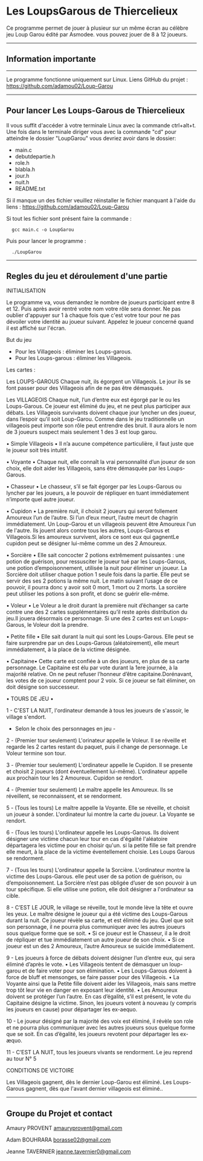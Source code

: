 # Les LoupsGarous de Thiercelieux 


Ce programme permet de jouer à plusieur sur un même écran au célèbre jeu Loup Garou édité par Asmodee.
vous pouvez jouer de 8 à 12 joueurs.

-----------------------
## Information importante
-----------------------

Le programme fonctionne uniquement sur Linux. 
Liens GitHub du projet : https://github.com/adamou02/Loup-Garou


---------------------------------------------
Pour lancer Les Loups-Garous de Thiercelieux
---------------------------------------------

Il vous suffit d'accéder à votre terminale Linux avec la commande
ctrl+alt+t.
Une fois dans le terminale diriger vous avec la commande "cd" pour
atteindre le dossier "LoupGarou" vous devriez avoir dans le dossier:

- main.c
- debutdepartie.h
- role.h
- blabla.h
- jour.h
- nuit.h
- README.txt

Si il manque un des fichier veuillez réinstaller le fichier manquant à l'aide du liens :
https://github.com/adamou02/Loup-Garou

Si tout les fichier sont présent faire la commande : 

	  gcc main.c -o LoupGarou  

Puis pour lancer le programme :

	  ./LoupGarou  

------------------------------------------
Regles du jeu et déroulement d'une partie
------------------------------------------

INITIALISATION

Le programme va, vous demandez le nombre de joueurs participant entre 8 et 12.
Puis après avoir rentré votre nom votre rôle sera donner.
Ne pas oublier d'appuyer sur 1 à chaque fois que c'est votre tour pour ne pas
dévoiler votre identité au joueur suivant. Appelez le joueur concerné quand il est affiché sur l'écran.



But du jeu

- Pour les Villageois : éliminer les Loups-garous.
- Pour les Loups-garous : éliminer les Villageois.



Les cartes :


Les LOUPS-GAROUS
Chaque nuit, ils égorgent un Villageois.
Le jour ils se font passer pour des Villageois
afin de ne pas être démasqués.



Les VILLAGEOIS
Chaque nuit, l’un d’entre eux est égorgé par le ou les Loups-Garous.
Ce joueur est éliminé du jeu, et ne peut plus participer aux débats. Les Villageois survivants doivent chaque jour lyncher un des joueur, dans l’espoir qu’il soit Loup-Garou. Comme dans le jeu traditionnelle un villageois peut importe son rôle peut entrendre des bruit. Il aura alors le nom de 3 joueurs suspect mais seulement 1 des 3 est loup garou.


• Simple Villageois •
Il n’a aucune compétence particulière, il faut juste que le joueur soit très intuitif.


• Voyante •
Chaque nuit, elle connaît la vrai personnalité d’un joueur de son choix, elle doit aider les Villageois, sans être démasquée par les Loups-Garous.


• Chasseur •
Le chasseur, s’il se fait égorger par les Loups-Garous ou lyncher par les joueurs, a le pouvoir de répliquer en tuant immédiatement n’importe quel autre joueur.


• Cupidon •
La première nuit, il choisit 2 joueurs qui seront follement Amoureux l’un de l’autre. Si l’un d’eux meurt, l’autre meurt de chagrin immédiatement. Un Loup-Garou et un villageois peuvent être Amoureux l'un de l'autre. Ils jouent alors contre tous les autres, Loups-Garous et Villageois.Si les amoureux survivent, alors ce sont eux qui gagnentLe cupidon peut se désigner lui-même comme un des 2 Amoureux.


• Sorcière •
Elle sait concocter 2 potions extrêmement puissantes :
une potion de guérison, pour ressusciter le joueur tué par les Loups-Garous,
une potion d’empoisonnement, utilisée la nuit pour éliminer un joueur. La Sorcière doit utiliser chaque potion 1 seule fois dans la partie. Elle peut se servir des ses 2 potions la même nuit. Le matin suivant l’usage de ce pouvoir, il pourra donc y avoir soit 0 mort, 1 mort ou 2 morts. La sorcière peut utiliser les potions à son profit, et donc se guérir elle-même.


• Voleur •
Le Voleur a le droit durant la première nuit d’échanger sa carte contre une des 2 cartes supplémentaires qu’il reste après distribution du jeu.Il jouera désormais ce personnage. Si une des 2 cartes est un Loups-Garous, le Voleur doit la prendre.


• Petite fille •
Elle sait durant la nuit qui sont les Loups-Garous. Elle peut se faire surprendre par un des Loups-Garous (aléatoirement), elle meurt immédiatement, à la place de la victime désignée.


• Capitaine•
Cette carte est confiée à un des joueurs, en plus de sa carte personnage. Le Capitaine est élu par vote durant la 1ere journée, à la majorité relative. On ne peut refuser l’honneur d’être capitaine.Dorénavant, les votes de ce joueur comptent pour 2 voix. Si ce joueur se fait éliminer, on doit désigne son successeur.



• TOURS DE JEU •


1 - C'EST LA NUIT, l'ordinateur demande à tous les joueurs de s'assoir, le village s'endort.

- Selon le choix des personnages en jeu -

2 - (Premier tour seulement) L'orinateur appelle le Voleur.
Il se réveille et regarde les 2 cartes restant du paquet, puis il change de personnage.
Le Voleur termine son tour.

3 - (Premier tour seulement) L'ordinateur appelle le Cupidon. Il se presente et choisit 2 joueurs (dont éventuellement lui-même). L'ordinateur appelle aux prochain tour les 2 Amoureux.
Cupidon se rendort.

4 - (Premier tour seulement) Le maître appelle les Amoureux. Ils se réveillent, se reconnaissent, et se rendorment.

5 - (Tous les tours) Le maître appelle la Voyante.
Elle se réveille, et choisit un joueur à sonder. L'ordinateur lui montre la carte du joueur.
La Voyante se rendort.

6 - (Tous les tours) L'ordinateur appelle les Loups-Garous. Ils doivent désigner une victime chacun leur tour en cas d'égalité l'aléatoire départagera les victime pour en choisir qu'un.
si la petite fille se fait prendre elle meurt, à la place de la victime éventellement choisie.
Les Loups Garous se rendorment.

7 - (Tous les tours) L'ordinateur appelle la Sorcière.
L'ordinateur montre la victime des Loups-Garous. elle peut user de sa potion de guérison, ou d’empoisonnement. La Sorcière n’est pas obligée d’user de son pouvoir à un tour spécifique. Si elle utilise une potion, elle doit désigner a l'ordinateur sa cible.

8 - C’EST LE JOUR, le village se réveille, tout le monde lève la tête et ouvre les yeux. Le maître désigne le joueur qui a été victime des Loups-Garous durant la nuit. Ce joueur révèle sa carte, et est éliminé du jeu. Quel que soit son personnage, il ne pourra plus communiquer avec les autres joueurs sous quelque forme que se soit.
• Si ce joueur est le Chasseur, il a le droit de répliquer et tue immédiatement un autre joueur de son choix.
• Si ce joueur est un des 2 Amoureux, l’autre Amoureux se suicide immédiatement.

9 - Les joueurs à force de débats doivent désigner l’un d’entre eux, qui sera éliminé d’après le vote.
• Les Villageois tentent de démasquer un loup-garou et de faire voter pour son élimination.
• Les Loups-Garous doivent à force de bluff et mensonges, se faire passer pour des Villageois.
• La Voyante ainsi que la Petite fille doivent aider les Villageois, mais sans mettre trop tôt leur vie en danger en exposant leur identité.
• Les Amoureux doivent se protéger l’un l’autre.
En cas d’égalité, s’il est présent, le vote du Capitaine désigne la victime. Sinon, les joueurs votent à nouveau (y compris les joueurs en cause) pour départager les ex-aequo.

10 - Le joueur désigné par la majorité des voix est éliminé, il révèle son role et ne pourra plus communiquer avec les autres joueurs sous quelque forme que se soit. En cas d’égalité, les joueurs revotent pour départager les ex-æquo.

11 - C’EST LA NUIT, tous les joueurs vivants se rendorment.
Le jeu reprend au tour N° 5




CONDITIONS DE VICTOIRE

Les Villageois gagnent, dès le dernier Loup-Garou est éliminé.
Les Loups-Garous gagnent, dès que l'avant dernier villageois est éliminé..


---------------------------
Groupe du Projet et contact
----------------------------

Amaury PROVENT amauryprovent@gmail.com

Adam BOUHRARA borasse02@gmail.com

Jeanne TAVERNIER jeanne.tavernier0@gmail.com
